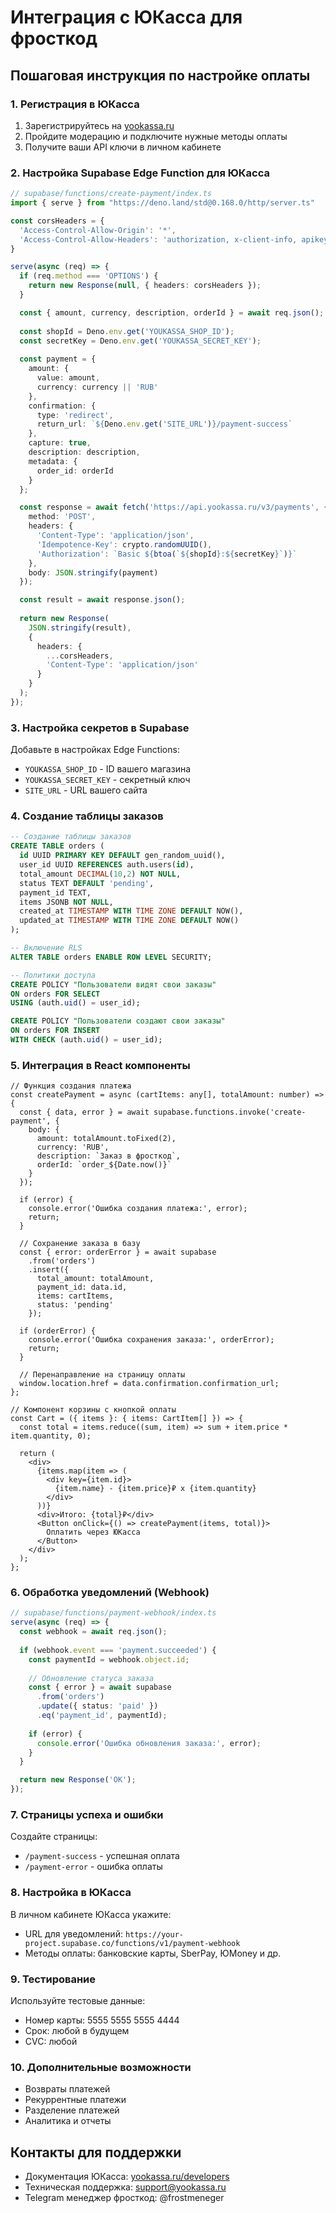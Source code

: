 # Интеграция с ЮКасса для фросткод

## Пошаговая инструкция по настройке оплаты

### 1. Регистрация в ЮКасса

1. Зарегистрируйтесь на [yookassa.ru](https://yookassa.ru)
2. Пройдите модерацию и подключите нужные методы оплаты
3. Получите ваши API ключи в личном кабинете

### 2. Настройка Supabase Edge Function для ЮКасса

```typescript
// supabase/functions/create-payment/index.ts
import { serve } from "https://deno.land/std@0.168.0/http/server.ts"

const corsHeaders = {
  'Access-Control-Allow-Origin': '*',
  'Access-Control-Allow-Headers': 'authorization, x-client-info, apikey, content-type',
}

serve(async (req) => {
  if (req.method === 'OPTIONS') {
    return new Response(null, { headers: corsHeaders });
  }

  const { amount, currency, description, orderId } = await req.json();
  
  const shopId = Deno.env.get('YOUKASSA_SHOP_ID');
  const secretKey = Deno.env.get('YOUKASSA_SECRET_KEY');
  
  const payment = {
    amount: {
      value: amount,
      currency: currency || 'RUB'
    },
    confirmation: {
      type: 'redirect',
      return_url: `${Deno.env.get('SITE_URL')}/payment-success`
    },
    capture: true,
    description: description,
    metadata: {
      order_id: orderId
    }
  };

  const response = await fetch('https://api.yookassa.ru/v3/payments', {
    method: 'POST',
    headers: {
      'Content-Type': 'application/json',
      'Idempotence-Key': crypto.randomUUID(),
      'Authorization': `Basic ${btoa(`${shopId}:${secretKey}`)}`
    },
    body: JSON.stringify(payment)
  });

  const result = await response.json();
  
  return new Response(
    JSON.stringify(result),
    { 
      headers: { 
        ...corsHeaders, 
        'Content-Type': 'application/json' 
      } 
    }
  );
});
```

### 3. Настройка секретов в Supabase

Добавьте в настройках Edge Functions:
- `YOUKASSA_SHOP_ID` - ID вашего магазина
- `YOUKASSA_SECRET_KEY` - секретный ключ
- `SITE_URL` - URL вашего сайта

### 4. Создание таблицы заказов

```sql
-- Создание таблицы заказов
CREATE TABLE orders (
  id UUID PRIMARY KEY DEFAULT gen_random_uuid(),
  user_id UUID REFERENCES auth.users(id),
  total_amount DECIMAL(10,2) NOT NULL,
  status TEXT DEFAULT 'pending',
  payment_id TEXT,
  items JSONB NOT NULL,
  created_at TIMESTAMP WITH TIME ZONE DEFAULT NOW(),
  updated_at TIMESTAMP WITH TIME ZONE DEFAULT NOW()
);

-- Включение RLS
ALTER TABLE orders ENABLE ROW LEVEL SECURITY;

-- Политики доступа
CREATE POLICY "Пользователи видят свои заказы" 
ON orders FOR SELECT 
USING (auth.uid() = user_id);

CREATE POLICY "Пользователи создают свои заказы" 
ON orders FOR INSERT 
WITH CHECK (auth.uid() = user_id);
```

### 5. Интеграция в React компоненты

```tsx
// Функция создания платежа
const createPayment = async (cartItems: any[], totalAmount: number) => {
  const { data, error } = await supabase.functions.invoke('create-payment', {
    body: {
      amount: totalAmount.toFixed(2),
      currency: 'RUB',
      description: `Заказ в фросткод`,
      orderId: `order_${Date.now()}`
    }
  });

  if (error) {
    console.error('Ошибка создания платежа:', error);
    return;
  }

  // Сохранение заказа в базу
  const { error: orderError } = await supabase
    .from('orders')
    .insert({
      total_amount: totalAmount,
      payment_id: data.id,
      items: cartItems,
      status: 'pending'
    });

  if (orderError) {
    console.error('Ошибка сохранения заказа:', orderError);
    return;
  }

  // Перенаправление на страницу оплаты
  window.location.href = data.confirmation.confirmation_url;
};

// Компонент корзины с кнопкой оплаты
const Cart = ({ items }: { items: CartItem[] }) => {
  const total = items.reduce((sum, item) => sum + item.price * item.quantity, 0);

  return (
    <div>
      {items.map(item => (
        <div key={item.id}>
          {item.name} - {item.price}₽ x {item.quantity}
        </div>
      ))}
      <div>Итого: {total}₽</div>
      <Button onClick={() => createPayment(items, total)}>
        Оплатить через ЮКасса
      </Button>
    </div>
  );
};
```

### 6. Обработка уведомлений (Webhook)

```typescript
// supabase/functions/payment-webhook/index.ts
serve(async (req) => {
  const webhook = await req.json();
  
  if (webhook.event === 'payment.succeeded') {
    const paymentId = webhook.object.id;
    
    // Обновление статуса заказа
    const { error } = await supabase
      .from('orders')
      .update({ status: 'paid' })
      .eq('payment_id', paymentId);
      
    if (error) {
      console.error('Ошибка обновления заказа:', error);
    }
  }

  return new Response('OK');
});
```

### 7. Страницы успеха и ошибки

Создайте страницы:
- `/payment-success` - успешная оплата
- `/payment-error` - ошибка оплаты

### 8. Настройка в ЮКасса

В личном кабинете ЮКасса укажите:
- URL для уведомлений: `https://your-project.supabase.co/functions/v1/payment-webhook`
- Методы оплаты: банковские карты, SberPay, ЮMoney и др.

### 9. Тестирование

Используйте тестовые данные:
- Номер карты: 5555 5555 5555 4444
- Срок: любой в будущем
- CVC: любой

### 10. Дополнительные возможности

- Возвраты платежей
- Рекуррентные платежи
- Разделение платежей
- Аналитика и отчеты

## Контакты для поддержки

- Документация ЮКасса: [yookassa.ru/developers](https://yookassa.ru/developers)
- Техническая поддержка: support@yookassa.ru
- Telegram менеджер фросткод: @frostmeneger